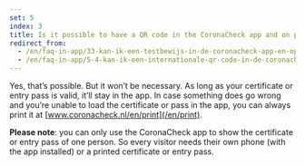 ```yaml
---
set: 5
index: 3
title: Is it possible to have a QR code in the CoronaCheck app and on paper at the same time?
redirect_from: 
  - /en/faq-in-app/33-kan-ik-een-testbewijs-in-de-coronacheck-app-en-op-papier-hebben
  - /en/faq-in-app/5-4-kan-ik-een-internationale-qr-code-in-de-coronacheck-app-en-op-papier-hebben
---
```

Yes, that’s possible. But it won’t be necessary. As long as your certificate or entry pass is valid, it’ll stay in the app. In case something does go wrong and you’re unable to load the certificate or pass in the app, you can always print it at [www.coronacheck.nl/en/print](/en/print).

**Please note**: you can only use the CoronaCheck app to show the certificate or entry pass of one person. So every visitor needs their own phone (with the app installed) or a printed certificate or entry pass.
